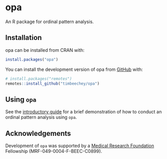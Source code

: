 
<!-- README.md is generated from README.Rmd. Please edit that file -->

# opa <a href="https://timbeechey.github.io/opa/"></a>

An R package for ordinal pattern analysis.

## Installation

opa can be installed from CRAN with:

``` r
install.packages("opa")
```

You can install the development version of opa from
[GitHub](https://github.com/) with:

``` r
# install.packages("remotes")
remotes::install_github("timbeechey/opa")
```

## Using `opa`

See the [introductory
guide](https://timbeechey.github.io/opa/articles/opa.html) for a brief
demonstration of how to conduct an ordinal pattern analysis using `opa`.

## Acknowledgements

Development of `opa` was supported by a [Medical Research
Foundation](https://www.medicalresearchfoundation.org.uk/) Fellowship
(MRF-049-0004-F-BEEC-C0899).

